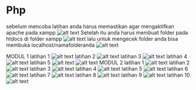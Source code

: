 # Php
sebelum mencoba latihan anda harus memastikan agar mengaktifkan apache pada xampp
![alt text](https://github.com/rezaalamsyah/Php/blob/master/Screenshot%20(230).png)
Setelah itu anda harus membuat folder pada htdocs di folder xampp
![alt text](https://github.com/rezaalamsyah/Php/blob/master/Screenshot%20(248).png)
lalu untuk mengecek folder anda bisa membuka localhost/namafolderanda
![alt text](https://github.com/rezaalamsyah/Php/blob/master/Screenshot%20(231).png)

MODUL 1
latihan 1
![alt text](https://github.com/rezaalamsyah/Php/blob/master/Screenshot%20(232).png)
latihan 2
![alt text](https://github.com/rezaalamsyah/Php/blob/master/Screenshot%20(233).png)
latihan 3
![alt text](https://github.com/rezaalamsyah/Php/blob/master/Screenshot%20(234).png)
latihan 4
![alt text](https://github.com/rezaalamsyah/Php/blob/master/Screenshot%20(235).png)
latihan 5
![alt text](https://github.com/rezaalamsyah/Php/blob/master/Screenshot%20(236).png)
![alt text](https://github.com/rezaalamsyah/Php/blob/master/Screenshot%20(237).png)
MODUL 2
latihan 1
![alt text](https://github.com/rezaalamsyah/Php/blob/master/Screenshot%20(238).png)
latihan 2
![alt text](https://github.com/rezaalamsyah/Php/blob/master/Screenshot%20(239).png)
latihan 3
![alt text](https://github.com/rezaalamsyah/Php/blob/master/Screenshot%20(240).png)
latihan 4
![alt text](https://github.com/rezaalamsyah/Php/blob/master/Screenshot%20(241).png)
latihan 5
![alt text](https://github.com/rezaalamsyah/Php/blob/master/Screenshot%20(242).png)
latihan 6
![alt text](https://github.com/rezaalamsyah/Php/blob/master/Screenshot%20(243).png)
latihan 7
![alt text](https://github.com/rezaalamsyah/Php/blob/master/Screenshot%20(244).png)
latihan 8
![alt text](https://github.com/rezaalamsyah/Php/blob/master/Screenshot%20(245).png)
latihan 9
![alt text](https://github.com/rezaalamsyah/Php/blob/master/Screenshot%20(246).png)
latihan 10
![alt text](https://github.com/rezaalamsyah/Php/blob/master/Screenshot%20(247).png)
